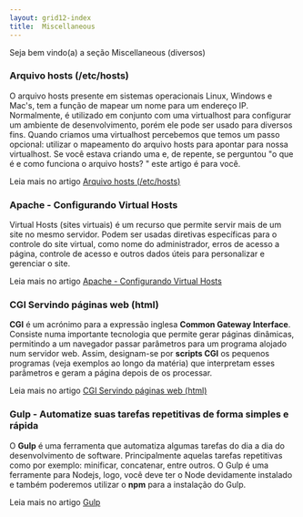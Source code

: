 ```yaml
---
layout: grid12-index
title:  Miscellaneous
---
```


Seja bem vindo(a) a seção Miscellaneous (diversos)
   

### Arquivo hosts (/etc/hosts)

O arquivo hosts presente em sistemas operacionais Linux, Windows e Mac's, tem a função de mapear um nome para um 
endereço IP. Normalmente, é utilizado em conjunto com uma virtualhost para configurar um ambiente de desenvolvimento, 
porém ele pode ser usado para diversos fins. Quando criamos uma virtualhost percebemos que temos um passo opcional: 
utilizar o mapeamento do arquivo hosts para apontar para nossa virtualhost. Se você estava criando uma e, de 
repente, se perguntou "o que é e como funciona o arquivo hosts? " este artigo é para você.

Leia mais no artigo [Arquivo hosts (/etc/hosts)](/misc/arquivo-hosts/)


### Apache - Configurando Virtual Hosts

Virtual Hosts (sites virtuais) é um recurso que permite servir mais de um site no mesmo servidor. Podem ser usadas 
diretivas específicas para o controle do site virtual, como nome do administrador, erros de acesso a página, controle de
acesso e outros dados úteis para personalizar e gerenciar o site.

Leia mais no artigo [Apache - Configurando Virtual Hosts](/misc/apache-virtual-host/)


### CGI Servindo páginas web (html)

__CGI__ é um acrónimo para a expressão inglesa __Common Gateway Interface__. Consiste numa importante tecnologia que 
permite gerar páginas dinâmicas, permitindo a um navegador passar parâmetros para um programa alojado num servidor web.
Assim, designam-se por __scripts CGI__ os pequenos programas (veja exemplos ao longo da matéria) que interpretam esses
parâmetros e geram a página depois de os processar.

Leia mais no artigo [CGI Servindo páginas web (html)](/misc/cgi-common-gateway-interface/)


### Gulp - Automatize suas tarefas repetitivas de forma simples e rápida

O __Gulp__ é uma ferramenta que automatiza algumas tarefas do dia a dia do desenvolvimento de software. Principalmente
aquelas tarefas repetitivas como por exemplo: minificar, concatenar, entre outros. O Gulp é uma ferramente para Nodejs, 
logo, você deve ter o Node devidamente instalado e também poderemos utilizar o __npm__ para a instalação do Gulp.

Leia mais no artigo [Gulp](/misc/gulp/)


<!--
<div class="list-group">
    <a href="/misc/apache-virtual-host/" class="list-group-item">Apache - Configurando Virtual Hosts</a>
    <a href="/misc/arquivo-hosts/" class="list-group-item">Arquivo hosts (/etc/hosts)</a>
    <a href="/misc/cgi-common-gateway-interface/" class="list-group-item">CGI Servindo páginas web (html)</a>
</div>
-->